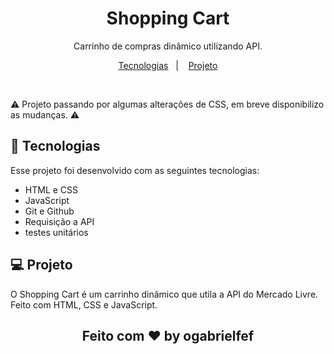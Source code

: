 <h1 align="center"> Shopping Cart </h1>

<p align="center">
Carrinho de compras dinâmico utilizando API. <br/>
</p>

<p align="center">
  <a href="#-tecnologias">Tecnologias</a>&nbsp;&nbsp;&nbsp;|&nbsp;&nbsp;&nbsp;
  <a href="#-projeto">Projeto</a>
</p>

<br>

⚠️ Projeto passando por algumas alterações de CSS, em breve disponibilizo as mudanças. ⚠️

<!-- <p align="center">
  <img alt="projeto DevLinks" src="./assets/Capa.jpg" width="100%">
</p> -->

## 🚀 Tecnologias

Esse projeto foi desenvolvido com as seguintes tecnologias:

- HTML e CSS
- JavaScript
- Git e Github
- Requisição a API
- testes unitários

## 💻 Projeto

O Shopping Cart é um carrinho dinâmico que utila a API do Mercado Livre. Feito com HTML, CSS e JavaScript.

<h2 align="center">Feito com ♥ by ogabrielfef</h2>